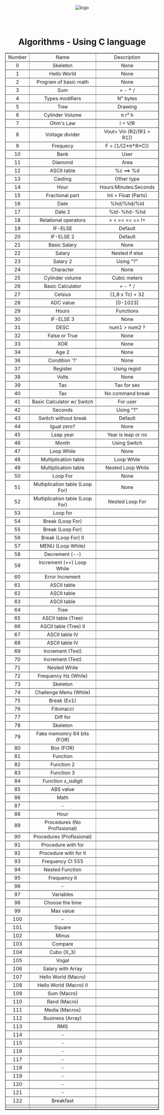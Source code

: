<!DOCTYPE html>
<html lang="en">
    <head>
        <meta charset="UTF-8">
        <meta name="viewport" content="width=device-width, initial-scale=1">
        <link href="css/style.css" rel="stylesheet">
    </head>
       <body>
       <p align="center">
       <img src = https://i.pinimg.com/originals/13/a8/94/13a89487b6a28c9fd6fee57cf6bc5e2c.png alt = "logo">
       </p>
       <br>
       <br>
    <h1 align="center"> Algorithms - Using C language </h1>
    <table align ="center" border="1">
        <tr> 
            <td align="center">Number</td>
            <td align="center">Name</td>
            <td align="center">Description</td>
        </tr>
         <tr align="middle"> 
            <td text-aling="center">0</td>
            <td>Skeleton</td>
            <td>None</td>
        </tr>
        <tr align="middle"> 
            <td text-aling="center">1</td>
            <td>Hello World</td>
            <td>None</td>
        </tr>
        <tr align="middle"> 
            <td text-aling="center">2</td>
            <td>Program of basic math</td>
            <td>None</td>
        </tr>
        <tr align="middle"> 
            <td text-aling="center">3</td>
            <td>Sum</td>
            <td>+ - * /</td>
        </tr> 
        <tr align="middle"> 
            <td text-aling="center">4</td>
            <td>Types modifiers</td>
            <td>N° bytes</td>
        </tr>
        <tr align="middle"> 
            <td text-aling="center">5</td>
            <td>Tree</td>
            <td>Drawing</td>
        </tr>
        <tr align="middle"> 
            <td text-aling="center">6</td>
            <td>Cylinder Volume</td>
            <td>π r² h</td>
        </tr>
        <tr align="middle"> 
            <td text-aling="center">7</td>
            <td>Ohm's Law</td>
            <td>I = V/R</td>
        </tr>
        <tr align="middle"> 
            <td text-aling="center">8</td>
            <td>Voltage divider</td>
            <td>Vout= Vin (R2/(R1 + R1))</td>
        </tr>
        <tr align="middle"> 
            <td text-aling="center">9</td>
            <td>Frequecy</td>
            <td>F = (1/(2*π*R*C))</td>
        </tr>
        <tr align="middle"> 
            <td text-aling="center">10</td>
            <td>Bank</td>
            <td>User</td>
        </tr>
        <tr align="middle"> 
            <td text-aling="center">11</td>
            <td>Diamond</td>
            <td>Area</td>
        </tr>
        <tr align="middle"> 
            <td text-aling="center">12</td>
            <td>ASCII table</td>
            <td>%c ==> %d</td>
        </tr>          
        <tr align="middle"> 
            <td text-aling="center">13</td>
            <td>Casting</td>
            <td>Other type</td>
        </tr>
        <tr align="middle"> 
            <td text-aling="center">14</td>
            <td>Hour</td>
            <td>Hours:Minutes:Seconds</td>
        </tr>
        <tr align="middle"> 
            <td text-aling="center">15</td>
            <td>Fractional part</td>
            <td>Int + Float (Parts)</td>
        </tr>
            <tr align="middle"> 
            <td text-aling="center">16</td>
            <td>Date</td>
            <td>%hd/%hd/%ld</td>
        </tr>
            <tr align="middle"> 
            <td text-aling="center">17</td>
            <td>Date 2</td>
            <td>%ld-%hd-%hd</td>
        </tr>
            <tr align="middle"> 
            <td text-aling="center">18</td>
            <td>Relational operators</td>
            <td>> < >= <= == != </td>
        </tr>
            <tr align="middle"> 
            <td text-aling="center">19</td>
            <td>IF-ELSE</td>
            <td>Default</td>
        </tr>
            <tr align="middle"> 
            <td text-aling="center">20</td>
            <td>IF-ELSE 2</td>
            <td>Default</td>
        </tr>
            <tr align="middle"> 
            <td text-aling="center">21</td>
            <td>Basic Salary</td>
            <td>None</td>
        </tr>
            <tr align="middle"> 
            <td text-aling="center">22</td>
            <td>Salary</td>
            <td>Nested if else</td>
        </tr>
            <tr align="middle"> 
            <td text-aling="center">23</td>
            <td>Salary 2</td>
            <td>Using "?"</td>
        </tr>
            <tr align="middle"> 
            <td text-aling="center">24</td>
            <td>Character</td>
            <td>None</td>
        </tr>
            <tr align="middle"> 
            <td text-aling="center">25</td>
            <td>Cylinder volume</td>
            <td>Cubic meters</td>
        </tr>
            <tr align="middle"> 
            <td text-aling="center">26</td>
            <td>Basic Calculator</td>
            <td>+ - * /</td>
        </tr>
            <tr align="middle"> 
            <td text-aling="center">27</td>
            <td>Celsius</td>
            <td>(1,8 x Tc) + 32</td>
        </tr>
            <tr align="middle"> 
            <td text-aling="center">28</td>
            <td>ADC value</td>
            <td>[0-1023]</td>
        </tr>
            <tr align="middle"> 
            <td text-aling="center">29</td>
            <td>Hours</td>
            <td>Functions</td>
        </tr>
            <tr align="middle"> 
            <td text-aling="center">30</td>
            <td>IF-ELSE 3</td>
            <td>None</td>
        </tr>
            <tr align="middle"> 
            <td text-aling="center">31</td>
            <td>DESC</td>
            <td>num1 > num2 ? </td>
        </tr>
            <tr align="middle"> 
            <td text-aling="center">32</td>
            <td>False or True</td>
            <td>None</td>
        </tr>
            <tr align="middle"> 
            <td text-aling="center">33</td>
            <td>XOR</td>
            <td>None</td>
        </tr>
            <tr align="middle"> 
            <td text-aling="center">34</td>
            <td>Age 2</td>
            <td>None</td>
        </tr>
            <tr align="middle"> 
            <td text-aling="center">36</td>
            <td>Condition '?'</td>
            <td>None</td>
        </tr>
            <tr align="middle"> 
            <td text-aling="center">37</td>
            <td>Register</td>
            <td>Using regist</td>
        </tr>
            <tr align="middle"> 
            <td text-aling="center">38</td>
            <td>Volts</td>
            <td>None</td>
        </tr>
            <tr align="middle"> 
            <td text-aling="center">39</td>
            <td>Tax</td>
            <td>Tax for sex</td>
        </tr>
            <tr align="middle"> 
            <td text-aling="center">40</td>
            <td>Tax</td>
            <td>No command break</td>
        </tr>
            <tr align="middle"> 
            <td text-aling="center">41</td>
            <td>Basic Calculator w/ Switch</td>
            <td>For user</td>
        </tr>
            <tr align="middle"> 
            <td text-aling="center">42</td>
            <td>Seconds</td>
            <td>Using "?"</td>
        </tr>
            <tr align="middle"> 
            <td text-aling="center">43</td>
            <td>Switch without break</td>
            <td>Default</td>
        </tr>
            <tr align="middle"> 
            <td text-aling="center">44</td>
            <td>Igual zero?</td>
            <td>None</td>
        </tr>
            <tr align="middle"> 
            <td text-aling="center">45</td>
            <td>Leap year</td>
            <td>Year is leap or no</td>
        </tr>
            <tr align="middle"> 
            <td text-aling="center">46</td>
            <td>Month</td>
            <td>Using Switch</td>
        </tr>
            <tr align="middle"> 
            <td text-aling="center">47</td>
            <td>Loop While</td>
            <td>None</td>
        </tr>
            <tr align="middle"> 
            <td text-aling="center">48</td>
            <td>Multiplication table</td>
            <td>Loop While</td>
        </tr>
            <tr align="middle"> 
            <td text-aling="center">49</td>
            <td>Multiplication table</td>
            <td>Nested Loop While</td>
        </tr>
            <tr align="middle"> 
            <td text-aling="center">50</td>
            <td>Loop For</td>
            <td>None</td>
        </tr>
            <tr align="middle"> 
            <td text-aling="center">51</td>
            <td>Multiplication table (Loop For)</td>
            <td>None</td>
        </tr>
            <tr align="middle"> 
            <td text-aling="center">52</td>
            <td>Multiplication table (Loop For)</td>
            <td>Nested Loop For</td>
        </tr>
            <tr align="middle"> 
            <td text-aling="center">53</td>
            <td>Loop for</td>
            <td></td>
        </tr>
            <tr align="middle"> 
            <td text-aling="center">54</td>
            <td> Break (Loop For)</td>
            <td></td>
        </tr>
            <tr align="middle"> 
            <td text-aling="center">55</td>
            <td>Break (Loop For)</td>
            <td></td>
        </tr>
            <tr align="middle"> 
            <td text-aling="center">56</td>
            <td>Break (Loop For) II</td>
            <td></td>
        </tr>
            <tr align="middle"> 
            <td text-aling="center">57</td>
            <td>MENU (Loop While)</td>
            <td></td>
        </tr>
            <tr align="middle"> 
            <td text-aling="center">58</td>
            <td>Decrement (--)</td>
            <td></td>
        </tr>
            <tr align="middle"> 
            <td text-aling="center">59</td>
            <td>Increment (++) Loop While</td>
            <td></td>
        </tr>
            <tr align="middle"> 
            <td text-aling="center">60</td>
            <td> Error Increment</td>
            <td></td>
        </tr>
            <tr align="middle"> 
            <td text-aling="center">61</td>
            <td>ASCII table </td>
            <td></td>
        </tr>
            <tr align="middle"> 
            <td text-aling="center">62</td>
            <td>ASCII table</td>
            <td></td>
        </tr>
            <tr align="middle"> 
            <td text-aling="center">63</td>
            <td>ASCII table</td>
            <td></td>
        </tr>
            <tr align="middle"> 
            <td text-aling="center">64</td>
            <td>Tree </td>
            <td></td>
        </tr>
            <tr align="middle"> 
            <td text-aling="center">65</td>
            <td>ASCII table (Tree)</td>
            <td></td>
        </tr>
            <tr align="middle"> 
            <td text-aling="center">66</td>
            <td>ASCII table (Tree) II</td>
            <td></td>
        </tr>
            <tr align="middle"> 
            <td text-aling="center">67</td>
            <td>ASCII table IV</td>
            <td></td>
        </tr>
            <tr align="middle"> 
            <td text-aling="center">68</td>
            <td>ASCII table IV</td>
            <td></td>
        </tr>
            <tr align="middle"> 
            <td text-aling="center">69</td>
            <td> Increment (Test)</td>
            <td></td>
        </tr>
            <tr align="middle"> 
            <td text-aling="center">70</td>
            <td>Increment (Test)</td>
            <td></td>
        </tr>
            <tr align="middle"> 
            <td text-aling="center">71</td>
            <td>Nested While</td>
            <td></td>
        </tr>
            <tr align="middle"> 
            <td text-aling="center">72</td>
            <td>Frequency Hz (While)</td>
            <td></td>
        </tr>
            <tr align="middle"> 
            <td text-aling="center">73</td>
            <td>Skeleton</td>
            <td></td>
        </tr>
            <tr align="middle"> 
            <td text-aling="center">74</td>
            <td>Challenge Menu (While)</td>
            <td></td>
        </tr>
            <tr align="middle"> 
            <td text-aling="center">75</td>
            <td>Break (Ex1)</td>
            <td></td>
        </tr>
            <tr align="middle"> 
            <td text-aling="center">76</td>
            <td>Fibonacci</td>
            <td></td>
        </tr>
            <tr align="middle"> 
            <td text-aling="center">77</td>
            <td>Diff for</td>
            <td></td>
        </tr>
 <tr align="middle"> 
            <td text-aling="center">78</td>
            <td>Skeleton</td>
            <td></td>
        </tr>
            <tr align="middle"> 
            <td text-aling="center">79</td>
            <td> Fake memomry 64 bits (FOR)</td>
            <td></td>
        </tr>
 <tr align="middle"> 
            <td text-aling="center">80</td>
            <td>Box (FOR)</td>
            <td></td>
        </tr>
            <tr align="middle"> 
            <td text-aling="center">81</td>
            <td>Function</td>
            <td></td>
        </tr>
 <tr align="middle"> 
            <td text-aling="center">82</td>
            <td> Function 2</td>
            <td></td>
        </tr>
            <tr align="middle"> 
            <td text-aling="center">83</td>
            <td>Function 3</td>
            <td></td>
        </tr>
 <tr align="middle"> 
            <td text-aling="center">84</td>
            <td> Function x_isdigit</td>
            <td></td>
        </tr>
            <tr align="middle"> 
            <td text-aling="center">85</td>
            <td>ABS value</td>
            <td></td>
        </tr>
 <tr align="middle"> 
            <td text-aling="center">86</td>
            <td>Math</td>
            <td></td>
        </tr>
            <tr align="middle"> 
            <td text-aling="center">87</td>
            <td> - </td>
            <td></td>
        </tr>
 <tr align="middle"> 
            <td text-aling="center">88</td>
            <td>Hour </td>
            <td></td>
        </tr>
            <tr align="middle"> 
            <td text-aling="center">89</td>
            <td>Procedures (No Profissional)</td>
            <td></td>
        </tr>
 <tr align="middle"> 
            <td text-aling="center">90</td>
            <td>Procedures (Profissional)</td>
            <td></td>
        </tr>
            <tr align="middle"> 
            <td text-aling="center">91</td>
            <td>Procedure with for</td>
            <td></td>
        </tr>
 <tr align="middle"> 
            <td text-aling="center">92</td>
            <td>Procedure with for II</td>
            <td></td>
        </tr>
            <tr align="middle"> 
            <td text-aling="center">93</td>
            <td>Frequency CI 555</td>
            <td></td>
        </tr>
 <tr align="middle"> 
            <td text-aling="center">94</td>
            <td>Nested Function</td>
            <td></td>
        </tr>
            <tr align="middle"> 
            <td text-aling="center">95</td>
            <td>Frequency II</td>
            <td></td>
        </tr>
 <tr align="middle"> 
            <td text-aling="center">96</td>
            <td> - </td>
            <td></td>
        </tr>
            <tr align="middle"> 
            <td text-aling="center">97</td>
            <td>Variables</td>
            <td></td>
        </tr>
 <tr align="middle"> 
            <td text-aling="center">98</td>
            <td>Choose the time</td>
            <td></td>
        </tr>
            <tr align="middle"> 
            <td text-aling="center">99</td>
            <td>Max value</td>
            <td></td>
        </tr>
 <tr align="middle"> 
            <td text-aling="center">100</td>
            <td> - </td>
            <td></td>
        </tr>
            <tr align="middle"> 
            <td text-aling="center">101</td>
            <td>Square</td>
            <td></td>
        </tr>
 <tr align="middle"> 
            <td text-aling="center">102</td>
            <td>Minus</td>
            <td></td>
        </tr>
            <tr align="middle"> 
            <td text-aling="center">103</td>
            <td>Compare</td>
            <td></td>
        </tr>
  <tr align="middle"> 
            <td text-aling="center">104</td>
            <td>Cubo (X_3)</td>
            <td></td>
        </tr>
            <tr align="middle"> 
            <td text-aling="center">105</td>
            <td>Vogal</td>
            <td></td>
        </tr>
  <tr align="middle"> 
            <td text-aling="center">106</td>
            <td>Salary with Array</td>
            <td></td>
        </tr>
            <tr align="middle"> 
            <td text-aling="center">107</td>
            <td>Hello World (Macro)</td>
            <td></td>
        </tr>
  <tr align="middle"> 
            <td text-aling="center">108</td>
            <td>Hello World (Macro) II</td>
            <td></td>
        </tr>
            <tr align="middle"> 
            <td text-aling="center">109</td>
            <td>Sum (Macro)</td>
            <td></td>
        </tr>
  <tr align="middle"> 
            <td text-aling="center">110</td>
            <td>Rand (Macro)</td>
            <td></td>
        </tr>
            <tr align="middle"> 
            <td text-aling="center">111</td>
            <td>Media (Macros)</td>
            <td></td>
        </tr>
  <tr align="middle"> 
            <td text-aling="center">112</td>
            <td>Business (Array)</td>
            <td></td>
        </tr>
            <tr align="middle"> 
            <td text-aling="center">113</td>
            <td>RMS</td>
            <td></td>
        </tr>
  <tr align="middle"> 
            <td text-aling="center">114</td>
            <td> - </td>
            <td></td>
        </tr>
            <tr align="middle"> 
            <td text-aling="center">115</td>
            <td> - </td>
            <td></td>
        </tr>
  <tr align="middle"> 
            <td text-aling="center">116</td>
            <td> - </td>
            <td></td>
        </tr>
            <tr align="middle"> 
            <td text-aling="center">117</td>
            <td> - </td>
            <td></td>
        </tr>
  <tr align="middle"> 
            <td text-aling="center">118</td>
            <td> - </td>
            <td></td>
        </tr>
            <tr align="middle"> 
            <td text-aling="center">119</td>
            <td> - </td>
            <td></td>
        </tr>
  <tr align="middle"> 
            <td text-aling="center">120</td>
            <td> - </td>
            <td></td>
        </tr>
            <tr align="middle"> 
            <td text-aling="center">121</td>
            <td> - </td>
            <td></td>
        </tr>
  <tr align="middle"> 
            <td text-aling="center">122</td>
            <td>Breakfast</td>
            <td></td>
        </tr>
            <tr align="middle"> 
            <td text-aling="center"></td>
            <td></td>
            <td></td>
        </tr>
            <tr align="middle"> 
            <td text-aling="center"></td>
            <td></td>
            <td></td>
        </tr>
    </table>
    </body>
</html>


